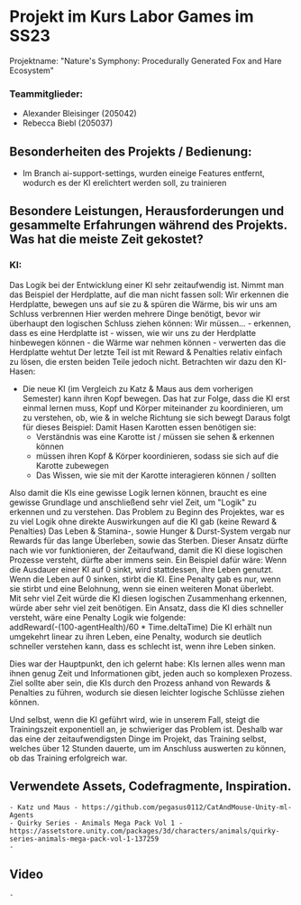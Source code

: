 # Projekt im Kurs Labor Games im SS23

Projektname: "Nature's Symphony: Procedurally Generated Fox and Hare Ecosystem"

### Teammitglieder:	

- Alexander Bleisinger (205042)
- Rebecca Biebl (205037)

## Besonderheiten des Projekts / Bedienung:
- Im Branch ai-support-settings, wurden eineige Features entfernt, wodurch es der KI erelichtert werden soll, zu trainieren

## Besondere Leistungen, Herausforderungen und gesammelte Erfahrungen während des Projekts. Was hat die meiste Zeit gekostet?

### KI:
Das Logik bei der Entwicklung einer KI sehr zeitaufwendig ist. Nimmt man das Beispiel der Herdplatte, auf die man nicht fassen soll:
Wir erkennen die Herdplatte, bewegen uns auf sie zu & spüren die Wärme, bis wir uns am Schluss verbrennen
Hier werden mehrere Dinge benötigt, bevor wir überhaupt den logischen Schluss ziehen können: 
Wir müssen...
	- erkennen, dass es eine Herdplatte ist
	- wissen, wie wir uns zu der Herdplatte hinbewegen können
	- die Wärme war nehmen können
	- verwerten das die Herdplatte wehtut
Der letzte Teil ist mit Reward & Penalties relativ einfach zu lösen, die ersten beiden Teile jedoch nicht. Betrachten wir dazu den KI-Hasen:
- Die neue KI (im Vergleich zu Katz & Maus aus dem vorherigen Semester) kann ihren Kopf bewegen.
  Das hat zur Folge, dass die KI erst einmal lernen muss, Kopf und Körper miteinander zu koordinieren, um zu verstehen, ob, wie & in welche Richtung sie sich bewegt
  Daraus folgt für dieses Beispiel: Damit Hasen Karotten essen benötigen sie:
	- Verständnis was eine Karotte ist / müssen sie sehen & erkennen können
	- müssen ihren Kopf & Körper koordinieren, sodass sie sich auf die Karotte zubewegen
	- Das Wissen, wie sie mit der Karotte interagieren können / sollten

Also damit die KIs eine gewisse Logik lernen können, braucht es eine gewisse Grundlage und anschließend sehr viel Zeit, um "Logik" zu erkennen und zu verstehen.
Das Problem zu Beginn des Projektes, war es zu viel Logik ohne direkte Auswirkungen auf die KI gab (keine Reward & Penalties)
Das Leben & Stamina-, sowie Hunger & Durst-System vergab nur Rewards für das lange Überleben, sowie das Sterben.
Dieser Ansatz dürfte nach wie vor funktionieren, der Zeitaufwand, damit die KI diese logischen Prozesse versteht, dürfte aber immens sein.
Ein Beispiel dafür wäre: 
Wenn die Ausdauer einer KI auf 0 sinkt, wird stattdessen, ihre Leben genutzt. 
Wenn die Leben auf 0 sinken, stirbt die KI.
Eine Penalty gab es nur, wenn sie stirbt und eine Belohnung, wenn sie einen weiteren Monat überlebt.	
Mit sehr viel Zeit würde die KI diesen logischen Zusammenhang erkennen, würde aber sehr viel zeit benötigen.
Ein Ansatz, dass die KI dies schneller versteht, wäre eine Penalty Logik wie folgende:	
addReward(-(100-agentHealth)/60 * Time.deltaTime)
Die KI erhält nun umgekehrt linear zu ihren Leben, eine Penalty, wodurch sie deutlich schneller verstehen kann, dass es schlecht ist, wenn ihre Leben sinken.

Dies war der Hauptpunkt, den ich gelernt habe: KIs lernen alles wenn man ihnen genug Zeit und Informationen gibt, jeden auch so komplexen Prozess. 
Ziel sollte aber sein, die KIs durch den Prozess anhand von Rewards & Penalties zu führen, wodurch sie diesen leichter logische Schlüsse ziehen können.

Und selbst, wenn die KI geführt wird, wie in unserem Fall, steigt die Trainingszeit exponentiell an, 
je schwieriger das Problem ist. Deshalb war das eine der zeitaufwendigsten Dinge im Projekt, 
das Training selbst, welches über 12 Stunden dauerte, um im Anschluss auswerten zu können, 
ob das Training erfolgreich war.

## Verwendete Assets, Codefragmente, Inspiration.

	- Katz und Maus - https://github.com/pegasus0112/CatAndMouse-Unity-ml-Agents
	- Quirky Series - Animals Mega Pack Vol 1 - https://assetstore.unity.com/packages/3d/characters/animals/quirky-series-animals-mega-pack-vol-1-137259
	- 

## Video

	- 
